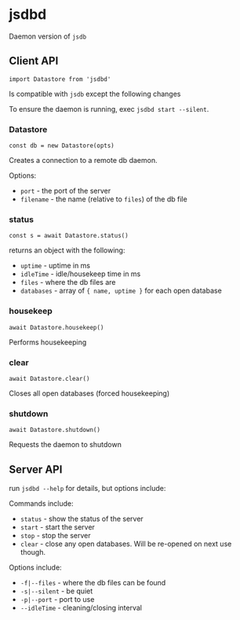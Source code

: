# jsdbd
Daemon version of `jsdb`

## Client API

`import Datastore from 'jsdbd'`

Is compatible with `jsdb` except the following changes

To ensure the daemon is running, exec `jsdbd start --silent`.


### Datastore

`const db = new Datastore(opts)`

Creates a connection to a remote db daemon.

Options:
- `port` - the port of the server
- `filename` - the name (relative to `files`) of the db file

### status

`const s = await Datastore.status()`

returns an object with the following:
- `uptime` - uptime in ms
- `idleTime` - idle/housekeep time in ms
- `files` - where the db files are
- `databases` - array of `{ name, uptime }` for each open database

### housekeep

`await Datastore.housekeep()`

Performs housekeeping

### clear

`await Datastore.clear()`

Closes all open databases (forced housekeeping)

### shutdown

`await Datastore.shutdown()`

Requests the daemon to shutdown


## Server API

run `jsdbd --help` for details, but options include:

Commands include:
- `status` - show the status of the server
- `start` - start the server
- `stop` - stop the server
- `clear` - close any open databases. Will be re-opened on next use though.

Options include:
- `-f|--files` - where the db files can be found
- `-s|--silent` - be quiet
- `-p|--port` - port to use
- `--idleTime` - cleaning/closing interval
